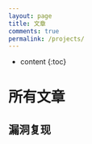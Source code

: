 ```yaml
---
layout: page
title: 文章
comments: true
permalink: /projects/
---
```


* content
{:toc}

# 所有文章

## 漏洞复现

